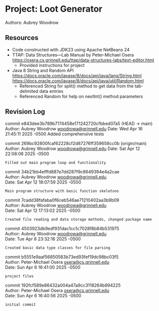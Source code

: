 # Project: Loot Generator

Authors: Aubrey Woodrow

## Resources

+ Code constructed with JDK23 using Apache NetBeans 24
+ TTAP: Data Structures—Lab Manual by Peter-Michael Osera
    https://osera.cs.grinnell.edu/ttap/data-structures-labs/text-editor.html
    - Provided instructions for project
+ Java 8 String and Random API https://docs.oracle.com/javase/8/docs/api/java/lang/String.html
    https://docs.oracle.com/javase/8/docs/api/java/util/Random.html
    - Referenced String for split() method to get data from the tab-delimited data entries
    - Referenced Random for help on nextInt() method parameters

## Revision Log

commit e843dee3b789b7174458e171242720cfbbed07a5 (HEAD -> main)
Author: Aubrey Woodrow <woodrowa@grinnell.edu>
Date:   Wed Apr 16 21:45:11 2025 -0500
    Added comprehensive tests

commit 269bc92800fcaf62228cf2d87276ff359658cc0b (origin/main)
Author: Aubrey Woodrow <woodrowa@grinnell.edu>
Date:   Sat Apr 12 22:08:06 2025 -0500

    Filled out main program loop and functionality
                                                                                                                                                                                          
commit 34b21bb4efffd887e7dd287f9c8649394e4a2cae                                                                                                                                           
Author: Aubrey Woodrow <woodrowa@grinnell.edu>                                                                                                                                            
Date:   Sat Apr 12 18:07:59 2025 -0500                                                                                                                                                    
                                                                                                                                                                                          
    Main program structure with basic function skeletons                                                                                                                                  
                                                                                                                                                                                          
commit 7cadd38fafaba0f6ceb546ae71210402aa3b9b09                                                                                                                                           
Author: Aubrey Woodrow <woodrowa@grinnell.edu>                                                                                                                                            
Date:   Sat Apr 12 17:13:02 2025 -0500                                                                                                                                                    
                                                                                                                                                                                          
    Created file reading and data storage methods, changed package name                                                                                                                   
                                                                                                                                                                                          
commit 4503923db9edf931dac1cc1c7028f8b84b531975                                                                                                                                           
Author: Aubrey Woodrow <woodrowa@grinnell.edu>                                                                                                                                            
Date:   Tue Apr 8 23:32:16 2025 -0500                                                                                                                                                     
                                                                                                                                                                                          
    Created basic data type classes for file parsing                                                                                                                                      
                                                                                                                                                                                          
                                                                                                                                                                                          
commit b5551e9aaf56850583b73ed93fef19dc98bc03f5                                                                                                                                           
Author: Peter-Michael Osera <osera@cs.grinnell.edu>                                                                                                                                       
Date:   Sun Apr 6 16:41:00 2025 -0500                                                                                                                                                     
                                                                                                                                                                                          
    project files                                                                                                                                                                         
                                                                                                                                                                                          
commit 192fcf589e86432a004a47a9cc3118264b894225                                                                                                                                           
Author: Peter-Michael Osera <osera@cs.grinnell.edu>                                                                                                                                       
Date:   Sun Apr 6 16:40:56 2025 -0500                                                                                                                                                     
                                                                                                                                                                                          
    initial commit 
